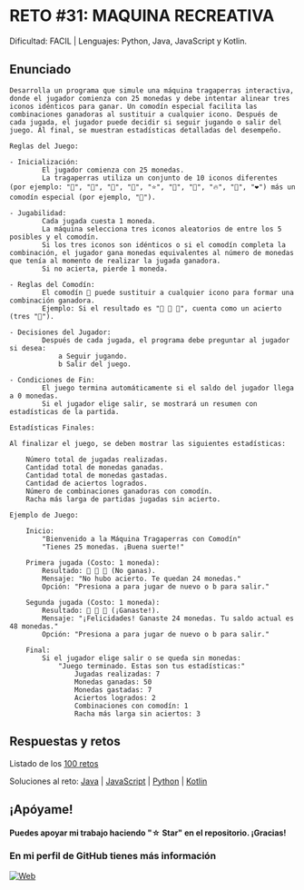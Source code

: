 # RETO #31: MAQUINA RECREATIVA   
Dificultad:  FACIL | Lenguajes: Python, Java, JavaScript y Kotlin.

## Enunciado

```
Desarrolla un programa que simule una máquina tragaperras interactiva, donde el jugador comienza con 25 monedas y debe intentar alinear tres iconos idénticos para ganar. Un comodín especial facilita las combinaciones ganadoras al sustituir a cualquier icono. Después de cada jugada, el jugador puede decidir si seguir jugando o salir del juego. Al final, se muestran estadísticas detalladas del desempeño.

Reglas del Juego:

- Inicialización:
        El jugador comienza con 25 monedas.
        La tragaperras utiliza un conjunto de 10 iconos diferentes (por ejemplo: "🍒", "🔔", "🍋", "💎", "⭐", "🎲", "🌈", "🔥", "🍉", "❤️") más un comodín especial (por ejemplo, "🎲").

- Jugabilidad:
        Cada jugada cuesta 1 moneda.
        La máquina selecciona tres iconos aleatorios de entre los 5 posibles y el comodín.
        Si los tres iconos son idénticos o si el comodín completa la combinación, el jugador gana monedas equivalentes al número de monedas que tenía al momento de realizar la jugada ganadora.
        Si no acierta, pierde 1 moneda.

- Reglas del Comodín:
        El comodín 🎲 puede sustituir a cualquier icono para formar una combinación ganadora.
        Ejemplo: Si el resultado es "🍒 🎲 🍒", cuenta como un acierto (tres "🍒").

- Decisiones del Jugador:
        Después de cada jugada, el programa debe preguntar al jugador si desea:
            a Seguir jugando.
            b Salir del juego.

- Condiciones de Fin:
        El juego termina automáticamente si el saldo del jugador llega a 0 monedas.
        Si el jugador elige salir, se mostrará un resumen con estadísticas de la partida.

Estadísticas Finales:

Al finalizar el juego, se deben mostrar las siguientes estadísticas:

    Número total de jugadas realizadas.
    Cantidad total de monedas ganadas.
    Cantidad total de monedas gastadas.
    Cantidad de aciertos logrados.
    Número de combinaciones ganadoras con comodín.
    Racha más larga de partidas jugadas sin acierto.

Ejemplo de Juego:

    Inicio:
        "Bienvenido a la Máquina Tragaperras con Comodín"
        "Tienes 25 monedas. ¡Buena suerte!"

    Primera jugada (Costo: 1 moneda):
        Resultado: 🍒 🎲 💎 (No ganas).
        Mensaje: "No hubo acierto. Te quedan 24 monedas."
        Opción: "Presiona a para jugar de nuevo o b para salir."

    Segunda jugada (Costo: 1 moneda):
        Resultado: 🍒 🎲 🍒 (¡Ganaste!).
        Mensaje: "¡Felicidades! Ganaste 24 monedas. Tu saldo actual es 48 monedas."
        Opción: "Presiona a para jugar de nuevo o b para salir."

    Final:
        Si el jugador elige salir o se queda sin monedas:
            "Juego terminado. Estas son tus estadísticas:"
                Jugadas realizadas: 7
                Monedas ganadas: 50
                Monedas gastadas: 7
                Aciertos logrados: 2
                Combinaciones con comodín: 1
                Racha más larga sin aciertos: 3

```

## Respuestas y retos
Listado de los [100 retos](/README.md)

Soluciones al reto: 
[Java](/RETOS/Reto31/Reto31.java) | 
[JavaScript](/RETOS/Reto31/Reto31.js) | 
[Python](/RETOS/Reto31/Reto31.py) |
[Kotlin](/RETOS/Reto31/Reto31.kt)



## ¡Apóyame! 
#### Puedes apoyar mi trabajo haciendo "☆ Star" en el repositorio. ¡Gracias!

### En mi perfil de GitHub tienes más información

[![Web](https://img.shields.io/badge/GitHub-breativo-14a1f0?style=for-the-badge&logo=github&logoColor=white&labelColor=101010)](https://github.com/breativo)